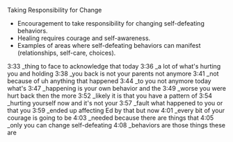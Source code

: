 Taking Responsibility for Change 
- Encouragement to take responsibility for changing self-defeating behaviors.
- Healing requires courage and self-awareness.
- Examples of areas where self-defeating behaviors can manifest (relationships, self-care, choices).

3:33 _thing to face to acknowledge that today
 3:36 _a lot of what's hurting you and holding
 3:38 _you back is not your parents not anymore
 3:41 _not because of uh anything that happened
 3:44 _to you not anymore today what's
 3:47 _happening is your own behavior and the
 3:49 _worse you were hurt back then the more
 3:52 _likely it is that you have a pattern of
 3:54 _hurting yourself now and it's not your
 3:57 _fault what happened to you or that you
 3:59 _ended up affecting Ed by that but now
 4:01 _every bit of your courage is going to be
 4:03 _needed because there are things that
 4:05 _only you can change self-defeating
 4:08 _behaviors are those things these are
 